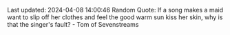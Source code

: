 Last updated: 2024-04-08 14:00:46
Random Quote: If a song makes a maid want to slip off her clothes and feel the good warm sun kiss her skin, why is that the singer's fault?  -  Tom of Sevenstreams